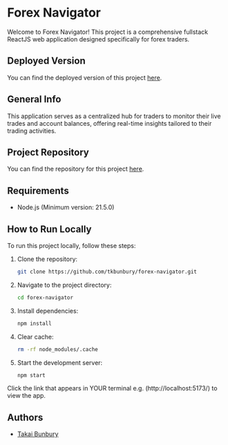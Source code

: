 # Forex Navigator

Welcome to Forex Navigator! This project is a comprehensive fullstack ReactJS web application designed specifically for forex traders.

## Deployed Version

You can find the deployed version of this project [here](https://brilliant-kringle-8ee1b7.netlify.app). 

## General Info

This application serves as a centralized hub for traders to monitor their live trades and account balances, offering real-time insights tailored to their trading activities.

## Project Repository

You can find the repository for this project [here](https://github.com/tkbunbury/forex-navigator.git). 


## Requirements

- Node.js (Minimum version: 21.5.0)

## How to Run Locally

To run this project locally, follow these steps:

1. Clone the repository:

    ```bash
    git clone https://github.com/tkbunbury/forex-navigator.git

2. Navigate to the project directory:

    ```bash
    cd forex-navigator

3. Install dependencies:

    ```bash
    npm install

4. Clear cache:

    ```bash
    rm -rf node_modules/.cache

5. Start the development server:

    ```bash
    npm start

Click the link that appears in YOUR terminal e.g. (http://localhost:5173/) to view the app.

## Authors

- [Takai Bunbury](https://github.com/tkbunbury)
